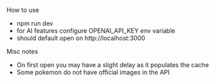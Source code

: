 How to use
- npm run dev
- for AI features configure OPENAI_API_KEY env variable
- should default open on http://localhost:3000


Misc notes
- On first open you may have a slight delay as it populates the cache
- Some pokemon do not have official images in the API

